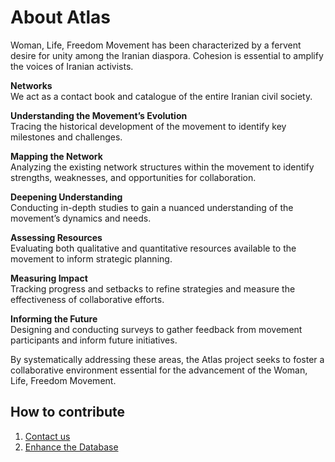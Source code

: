 # About Atlas

Woman, Life, Freedom Movement has been characterized by a fervent desire for unity among the Iranian diaspora. Cohesion is essential to amplify the voices of Iranian activists.

**Networks**  
We act as a contact book and catalogue of the entire Iranian civil society.

**Understanding the Movement’s Evolution**   
Tracing the historical development of the movement to identify key milestones and challenges.

**Mapping the Network**    
Analyzing the existing network structures within the movement to identify strengths, weaknesses, and opportunities for collaboration.

**Deepening Understanding**    
Conducting in-depth studies to gain a nuanced understanding of the movement’s dynamics and needs.

**Assessing Resources**    
Evaluating both qualitative and quantitative resources available to the movement to inform strategic planning.

**Measuring Impact**    
Tracking progress and setbacks to refine strategies and measure the effectiveness of collaborative efforts.

**Informing the Future**    
Designing and conducting surveys to gather feedback from movement participants and inform future initiatives.

By systematically addressing these areas, the Atlas project seeks to foster a collaborative environment essential for the advancement of the Woman, Life, Freedom Movement.

## How to contribute
1. [Contact us](https://atlasiran.org/p/contact-us)
2. [Enhance the Database](https://github.com/Atlasiran/Atlas-website/issues/29)
